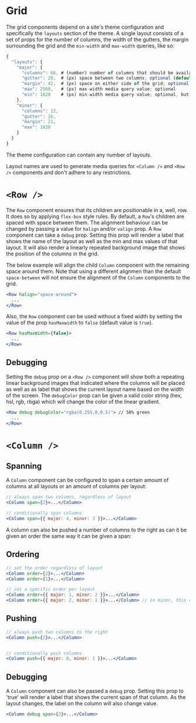 # Grid

The grid components depend on a site's theme configuration and specifically the `layouts` section of the theme. A single layout consists of a set of props for the number of columns, the width of the gutters, the margin surrounding the grid and the `min-width` and `max-width` queries, like so:

```javascript
{
  "layouts": {
    "major": {
      "columns": 66, # (number) number of columns that should be available between the values of max and min; required
      "gutter": 20,  # (px) space between two columns; optional (default: 0)
      "margin": 42,  # (px) space on either side of the grid; optional (default: 0)
      "max": 2560,   # (px) max-width media query value; optional
      "min": 1820    # (px) min-width media query value; optional, but either min or max should be present
    },
    "minor": {
      "columns": 12,
      "gutter": 16,
      "margin": 21,
      "max": 1820
    }
  }
}
```

The theme configuration can contain any number of layouts.

Layout names are used to generate media queries for `<Column />` and `<Row />` components and don't adhere to any restrictions.


# `<Row />`

The `Row` component ensures that its children are positionable in a, well, row. It does so by applying `flex-box` style rules. By default, a `Row`'s children are spaced with space between them. The alignment behaviour can be changed by passing a value for `halign` and/or `valign` prop.
A `Row` component can take a `debug` prop. Setting this prop will render a label that shows the name of the layout as well as the min and max values of that layout. It will also render a linearly repeated background image that shows the position of the columns in the grid.

The below example will align the child `Column` component with the remaining space around them. Note that using a different alignmen than the default `space-between` will not ensure the alignment of the `Column` components to the grid.

```jsx
<Row halign="space-around">
  ...
</Row>
```

Also, the `Row` component can be used without a fixed width by setting the value of the prop `hasMaxwidth` to `false` (default value is `true`).

```jsx
<Row hasMaxWidth={false}>
  ...
</Row>
```


## Debugging

Setting the `debug` prop on a `<Row />` component will show both a repeating linear background images that indicated where the columns will be placed as well as as label that shows the current layout name based on the width of the screen. The `debugColor` prop can be given a valid color string (hex, hsl, rgb, rbga) which will change the color of the linear gradient.

```jsx
<Row debug debugColor="rgba(0,255,0,0.5)"> // 50% green
  ...
</Row>
```



# `<Column />`

## Spanning

A `Column` component can be configured to span a certain amount of columns at all layouts or an amount of columns per layout:

```jsx
// always span two columns, regardless of layout
<Column span={2}>...</Column>

// conditionally span columns
<Column span={{ major: 4, minor: 3 }}>...</Column>
```

A column can also be pushed a number of columns to the right as can it be given an order the same way it can be given a span:

## Ordering

```jsx
// set the order regardless of layout
<Column order={2}>...</Column>
<Column order={1}>...</Column>

// set a specific order per layout
<Column order={{ major: 1, minor: 2 }}>...</Column>
<Column order={{ major: 2, minor: 1 }}>...</Column> // in minor, this column will be the first
```

## Pushing

```jsx
// always push two columns to the right
<Column push={2}>...</Column>


// conditionally push columns
<Column push={{ major: 0, minor: 1 }}>...</Column>
```

## Debugging

A `Column` component can also be passed a `debug` prop. Setting this prop to 'true' will render a label that shows the current span of that column. As the layout changes, the label on the column will also change value.

```jsx
<Column debug span={2}>...</Column>
```
